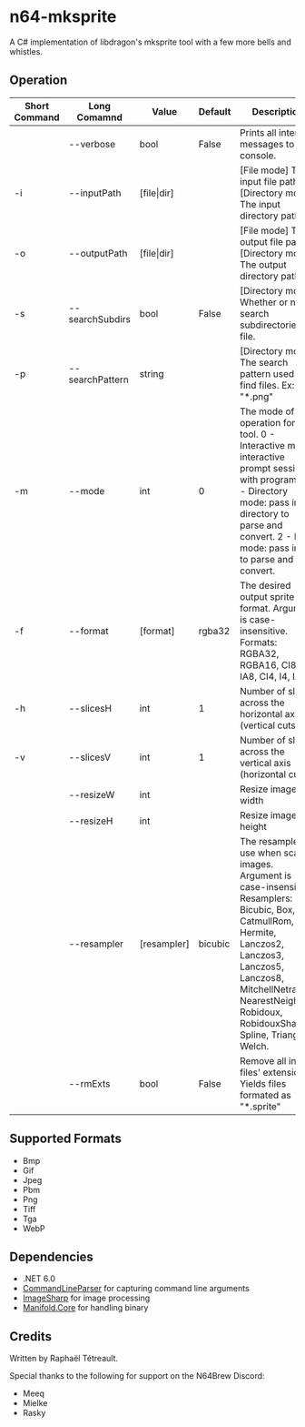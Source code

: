 # n64-mksprite
A C# implementation of libdragon's mksprite tool with a few more bells and whistles.

## Operation

| Short Command | Long Comamnd    | Value       | Default | Description                                                  |
| ------------- | --------------- | ----------- | ------- | ------------------------------------------------------------ |
|               | --verbose       | bool        | False   | Prints all internal messages to the console.                 |
| -i            | --inputPath     | [file\|dir] |         | [File mode] The input file path. [Directory mode] The input directory path. |
| -o            | --outputPath    | [file\|dir] |         | [File mode] The output file path. [Directory mode] The output directory path. |
| -s            | --searchSubdirs | bool        | False   | [Directory mode] Whether or not to search subdirectories for file. |
| -p            | --searchPattern | string      |         | [Directory mode] The search pattern used to find files. Ex: "*.png" |
| -m            | --mode          | int         | 0       | The mode of operation for this tool. 0 - Interactive mode: interactive prompt session with program. 1 - Directory mode: pass in directory to parse and convert. 2 - File mode: pass in file to parse and convert. |
| -f            | --format        | [format]    | rgba32  | The desired output sprite format. Argument is case-insensitive. Formats: RGBA32, RGBA16, CI8, I8, IA8, CI4, I4, IA4. |
| -h            | --slicesH       | int         | 1       | Number of slices across the horizontal axis (vertical cuts)  |
| -v            | --slicesV       | int         | 1       | Number of slices across the vertical axis (horizontal cuts)  |
|               | --resizeW       | int         |         | Resize image width                                           |
|               | --resizeH       | int         |         | Resize image height                                          |
|               | --resampler     | [resampler] | bicubic | The resampler to use when scaling images. Argument is case-insensitive. Resamplers: Bicubic, Box, CatmullRom, Hermite, Lanczos2, Lanczos3, Lanczos5, Lanczos8, MitchellNetravali, NearestNeighbor, Robidoux, RobidouxSharp, Spline, Triangle, Welch. |
|               | --rmExts        | bool        | False   | Remove all input files' extensions. Yields files formated as "*.sprite" |

## Supported Formats

- Bmp
- Gif
- Jpeg
- Pbm
- Png
- Tiff
- Tga
- WebP

## Dependencies

* .NET 6.0
* [CommandLineParser](https://github.com/commandlineparser/commandline) for capturing command line arguments
* [ImageSharp](https://github.com/SixLabors/ImageSharp) for image processing
* [Manifold.Core](https://github.com/RaphaelTetreault/Manifold.Core) for handling binary

## Credits

Written by Raphaël Tétreault.

Special thanks to the following for support on the N64Brew Discord:

- Meeq
- Mielke
- Rasky
